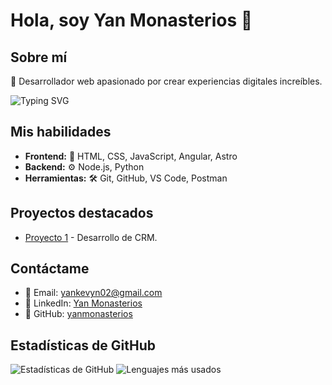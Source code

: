 # Hola, soy Yan Monasterios 👋

## Sobre mí
🚀 Desarrollador web apasionado por crear experiencias digitales increíbles.

![Typing SVG](https://readme-typing-svg.herokuapp.com/?lines=Hola,+soy+Yan+Monasterios;Desarrollador+web+apasionado;Especializado+en+Astro+y+React&color=000000&center=true&width=500&height=50)

## Mis habilidades
- **Frontend:** 🎨 HTML, CSS, JavaScript, Angular, Astro
- **Backend:** ⚙️ Node.js, Python
- **Herramientas:** 🛠️ Git, GitHub, VS Code, Postman

## Proyectos destacados
- [Proyecto 1](https://github.com/yanmonasterios/dashboard_atriux) - Desarrollo de CRM.

## Contáctame
- 📧 Email: yankevyn02@gmail.com
- 💼 LinkedIn: [Yan Monasterios](https://www.linkedin.com/in/yan-monasterios-a1231a258/)
- 🐙 GitHub: [yanmonasterios](https://github.com/yanmonasterios)

## Estadísticas de GitHub
![Estadísticas de GitHub](https://github-readme-stats.vercel.app/api?username=yanmonasterios&show_icons=true&theme=radical)
![Lenguajes más usados](https://github-readme-stats.vercel.app/api/top-langs/?username=yanmonasterios&layout=compact&theme=radical)
